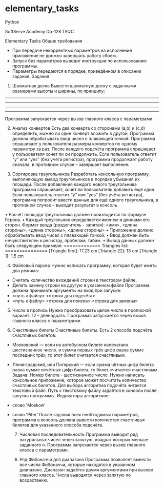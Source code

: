 # elementary_tasks
Python

SoftServe Academy 
Dp-128 TAQC

 Elementary Tasks
Общие требования
 -	При передаче некорректных параметров на исполнение приложение не должно завершать работу сбоем.
 -	Запуск без параметров выводит инструкции по использованию программы.
 -	Параметры передаются в порядке, приведённом в описании задания.
Задания	
  
  1.	Шахматная доска
Вывести шахматную доску с заданными размерами высоты и ширины, по принципу:
*  *  *  *  *  *
  *  *  *  *  *  *
*  *  *  *  *  *
  *  *  *  *  *  *
Программа запускается через вызов главного класса с параметрами.
  
  2.	Анализ конвертов
Есть два конверта со сторонами (a,b) и (c,d) определить, можно ли один конверт вложить в другой. Программа должна обрабатывать ввод чисел с плавающей точкой. Программа спрашивает у пользователя размеры конвертов по одному параметру за раз. После каждого подсчёта программа спрашивает у пользователя хочет ли он продолжить. Если пользователь ответит “y” или “yes” (без учёта регистра), программа продолжает работу сначала, в противном случае – завершает выполнение.
  
  3.	Сортировка треугольников
Разработать консольную программу, выполняющую вывод треугольников в порядке убывания их площади. После добавления каждого нового треугольника программа спрашивает, хочет ли пользователь добавить ещё один. Если пользователь ответит “y” или “yes” (без учёта регистра), программа попросит ввести данные для ещё одного треугольника, в противном случае – выводит результат в консоль.

  •	Расчёт площади треугольника должен производится по формуле Герона.
•	Каждый треугольник определяется именем и длинами его сторон. 
Формат ввода (разделитель - запятая): 
<имя>, <длина стороны>, <длина стороны>, <длина стороны>
•	Приложение должно обрабатывать ввод чисел с плавающей точкой.
•	Ввод должен быть нечувствителен к регистру, пробелам, табам.
•	Вывод данных должен быть следующем примере:
============= Triangles list: ===============
[Triangle first]: 17.23 сm
[Triangle 22]: 13 cm
[Triangle 1]: 1.5 cm
  
  4.	Файловый парсер
Нужно написать программу, которая будет иметь два режима:
-	Считать количество вхождений строки в текстовом файле. 
-	Делать замену строки на другую в указанном файле
Программа должна принимать аргументы на вход при запуске:
-	<путь к файлу> <строка для подсчёта>
-	<путь к файлу> <строка для поиска> <строка для замены>
 
  5.	Число в пропись
Нужно преобразовать целое число в прописной вариант: 12 – двенадцать. Программа запускается через вызов главного класса с параметрами.
  
  6.	Счастливые билеты
Счастливые билеты.
Есть 2 способа подсчёта счастливых билетов:
- Московский — если на автобусном билете напечатано шестизначное число, и сумма первых трёх цифр равна сумме последних трёх, то этот билет считается счастливым.
- Ленинградский, или Питерский — если сумма чётных цифр билета равна сумме нечётных цифр билета, то билет считается счастливым.
Задача:
Номер билета - шестизначное число. Нужно написать консольное приложение, которое может посчитать количество счастливых билетов. Для выбора алгоритма подсчёта читается текстовый файл. Путь к текстовому файлу задаётся в консоли после запуска программы. Индикаторы алгоритмов:
- слово 'Moskow'
- слово 'Piter'
После задания всех необходимых параметров, программа в консоль должна вывести количество счастливых билетов для указанного способа подсчёта.

  7.	Числовая последовательность
Программа выводит ряд натуральных чисел через запятую, квадрат которых меньше заданного n. Программа запускается через вызов главного класса с параметрами.
  
  8.	Ряд Фибоначчи для диапазона
Программа позволяет вывести все числа Фибоначчи, которые находятся в указанном диапазоне. Диапазон задаётся двумя аргументами при вызове главного класса. Числа выводятся через запятую по возрастанию.


